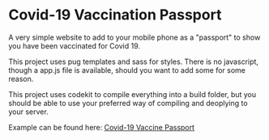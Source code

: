 # Covid-19 Vaccination Passport
A very simple website to add to your mobile phone as a "passport" to show you have been vaccinated for Covid 19.

This project uses pug templates and sass for styles. There is no javascript, though a app.js file is available, should you want to add some for some reason.

This project uses codekit to compile everything into a build folder, but you should be able to use your preferred way of compiling and deoplying to your server.

Example can be found here:
[Covid-19 Vaccine Passport](miller.gs/c19vax/)
